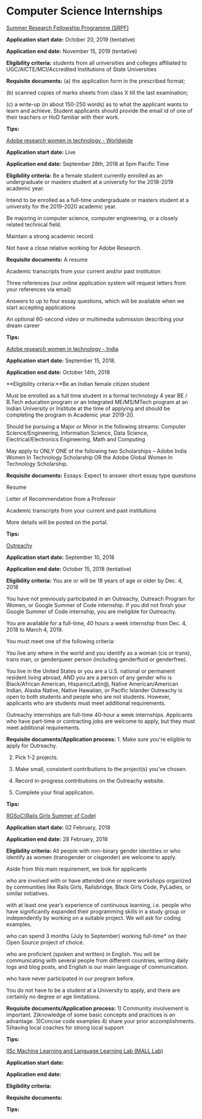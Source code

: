 # Computer Science Internships
[Summer Research Fellowship Programme (SRPF)](http://web-japps.ias.ac.in:8080/fellowship2018/index.html)

**Application start date:** October 20, 2019 (tentative)

**Application end date:** November 15, 2019 (tentative)

**Eligibility criteria:** students from all universities and colleges affiliated to UGC/AICTE/MCI/Accredited Institutions of State Universities

**Requisite documents:** (a) the application form in the prescribed format;

(b) scanned copies of marks sheets from class X till the last examination; 

(c) a write-up (in about 150-250 words) as to what the applicant wants to learn and achieve. Student applicants should provide the email id of one of their teachers or HoD familiar with their work.

**Tips:** 

[Adobe research women in technology - Worldwide](https://research.adobe.com/scholarship/)

**Application start date:** Live

**Application end date:** September 28th, 2018 at 5pm Pacific Time

**Eligibility criteria:** Be a female student currently enrolled as an undergraduate or masters student at a university for the 2018-2019 academic year.

Intend to be enrolled as a full-time undergraduate or masters student at a university for the 2019-2020 academic year.

Be majoring in computer science, computer engineering, or a closely related technical field.

Maintain a strong academic record.

Not have a close relative working for Adobe Research.

**Requisite documents:** A resume

Academic transcripts from your current and/or past institution

Three references (our online application system will request letters from your references via email)

Answers to up to four essay questions, which will be available when we start accepting applications

An optional 60-second video or multimedia submission describing your dream career


**Tips:**

[Adobe research women in technology - India](https://research.adobe.com/adobe-india-women-in-technology-scholarship/)

**Application start date:** September 15, 2018.

**Application end date:** October 14th, 2018

**Eligibility criteria:**Be an Indian female citizen student

Must be enrolled as a full time student in a formal technology 4 year BE / B.Tech education program or an Integrated ME/MS/MTech program at an Indian University or Institute at the time of applying and should be completing the program in Academic year 2019-20.

Should be pursuing a Major or Minor in the following streams: Computer Science/Engineering, Information Science, Data Science, Electrical/Electronics Engineering, Math and Computing

May apply to ONLY ONE of the following two Scholarships – Adobe India Women In Technology Scholarship OR the Adobe Global Women In Technology Scholarship.

**Requisite documents:** Essays: Expect to answer short essay type questions

Resume

Letter of Recommendation from a Professor

Academic transcripts from your current and past institutions

More details will be posted on the portal.

**Tips:**

[Outreachy](https://www.outreachy.org/)

**Application start date:**  September 10, 2018

**Application end date:** October 15, 2018 (tentative)

**Eligibility criteria:** You are or will be 18 years of age or older by Dec. 4, 2018

You have not previously participated in an Outreachy, Outreach Program for Women, or Google Summer of Code internship. If you did not finish your Google Summer of Code internship, you are ineligible for Outreachy.

You are available for a full-time, 40 hours a week internship from Dec. 4, 2018 to March 4, 2019.

You must meet one of the following criteria:

You live any where in the world and you identify as a woman (cis or trans), trans man, or genderqueer person (including genderfluid or genderfree).

You live in the United States or you are a U.S. national or permanent resident living abroad, AND you are a person of any gender who is Black/African American, Hispanic/Latin@, Native American/American Indian, Alaska Native, Native Hawaiian, or Pacific Islander
Outreachy is open to both students and people who are not students. However, applicants who are students must meet additional requirements.

Outreachy internships are full-time 40-hour a week internships. Applicants who have part-time or contracting jobs are welcome to apply, but they must meet additional requirements.

**Requisite documents/Application process:** 1. Make sure you're eligible to apply for Outreachy. 

2. Pick 1-2 projects.

3. Make small, consistent contributions to the project(s) you've chosen. 

4. Record in-progress contributions on the Outreachy website. 

5. Complete your final application.

**Tips:**

[RGSoC(Rails Girls Summer of Code)](https://railsgirlssummerofcode.org/)

**Application start date:** 02 February, 2018

**Application end date:** 28 February, 2018

**Eligibility criteria:** All people with non-binary gender identities or who identify as women (transgender or cisgender) are welcome to apply. 

Aside from this main requirement, we look for applicants

who are involved with or have attended one or more workshops organized by communities like Rails Girls, Railsbridge, Black Girls Code, PyLadies, or similar initiatives.

with at least one year’s experience of continuous learning, i.e. people who have significantly expanded their programming skills in a study group or independently by working on a suitable project. We will ask for coding examples.

who can spend 3 months (July to September) working full-time* on their Open Source project of choice.

who are proficient (spoken and written) in English. You will be communicating with several people from different countries, writing daily logs and blog posts, and English is our main language of communication.

who have never participated in our program before.

You do not have to be a student at a University to apply, and there are certainly no degree or age limitations.

**Requisite documents/Application process:** 1) Community involvement is important. 2)knowledge of some basic concepts and practices is an advantage. 3)Concise code examples 4) share your prior accomplishments. 5)having local coaches for strong local support

**Tips:**

[IISc Machine Learning and Language Learning Lab (MALL Lab)](http://malllabiisc.github.io/)

**Application start date:**

**Application end date:**

**Eligibility criteria:**

**Requisite documents:**

**Tips:**

